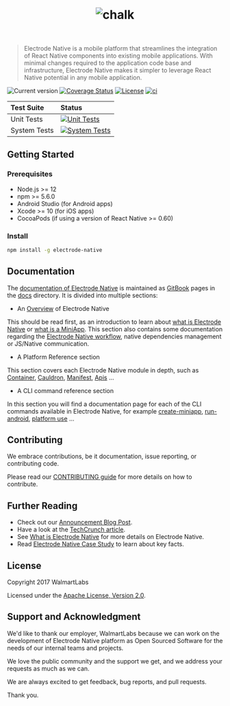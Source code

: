 <h1 align="center">
	<br>
	<img src="https://cdn.rawgit.com/electrode-io/electrode-native/b3b3fcaf/docs/images/electrode-native.png" alt="chalk">
	<br>
  <br>
</h1>

> Electrode Native is a mobile platform that streamlines the integration of React Native components into existing mobile applications. With minimal changes required to the application code base and infrastructure, Electrode Native makes it simpler to leverage React Native potential in any mobile application.

![Current version](https://img.shields.io/npm/v/ern-local-cli.svg?label=current)
[![Coverage Status](https://coveralls.io/repos/github/electrode-io/electrode-native/badge.svg?branch=master&service=github)](https://coveralls.io/github/electrode-io/electrode-native?branch=master&service=github)
[![License](https://img.shields.io/badge/License-Apache%202.0-blue.svg)](https://opensource.org/licenses/Apache-2.0)
[![ci][1]][2]

| Test Suite | Status |
| :--- | :--- |
| Unit Tests | [![Unit Tests](https://dev.azure.com/ElectrodeNative/Electrode%20Native/_apis/build/status/electrode-io.electrode-native?branchName=master&stageName=UnitTests)](https://dev.azure.com/ElectrodeNative/Electrode%20Native/_build/latest?definitionId=1&branchName=master) |
| System Tests | [![System Tests](https://dev.azure.com/ElectrodeNative/Electrode%20Native/_apis/build/status/electrode-io.electrode-native?branchName=master&stageName=SystemTests)](https://dev.azure.com/ElectrodeNative/Electrode%20Native/_build/latest?definitionId=1&branchName=master)|

## Getting Started

### Prerequisites

- Node.js >= 12
- npm >= 5.6.0
- Android Studio (for Android apps)
- Xcode >= 10 (for iOS apps)
- CocoaPods (if using a version of React Native >= 0.60)

### Install

```sh
npm install -g electrode-native
```

## Documentation

The [documentation of Electrode Native] is maintained as [GitBook] pages in the [docs](/docs) directory. It is divided into multiple sections:

- An [Overview] of Electrode Native

 This should be read first, as an introduction to learn about [what is Electrode Native] or [what is a MiniApp]. This section also contains some documentation regarding the [Electrode Native workflow], native dependencies management or JS/Native communication.

- A Platform Reference section

 This section covers each Electrode Native module in depth, such as [Container], [Cauldron], [Manifest], [Apis] ...

- A CLI command reference section

 In this section you will find a documentation page for each of the CLI commands available in Electrode Native, for example [create-miniapp], [run-android], [platform use] ...

## Contributing

We embrace contributions, be it documentation, issue reporting, or contributing code.

Please read our [CONTRIBUTING guide](docs/overview/contributing.md) for more details on how to contribute.

## Further Reading

- Check out our [Announcement Blog Post].
- Have a look at the [TechCrunch article].
- See [What is Electrode Native] for more details on Electrode Native.
- Read [Electrode Native Case Study] to learn about key facts.

## License

Copyright 2017 WalmartLabs

Licensed under the [Apache License, Version 2.0].

## Support and Acknowledgment

We'd like to thank our employer, WalmartLabs because we can work on the development of Electrode Native platform as Open Sourced Software for the needs of our internal teams and projects.

We love the public community and the support we get, and we address your requests as much as we can.

We are always excited to get feedback, bug reports, and pull requests.

Thank you.

[react-native]: https://github.com/facebook/react-native

[TechCrunch article]: https://techcrunch.com/2017/09/29/walmart-labs-open-sources-its-tool-for-bringing-react-native-to-existing-mobile-apps/?ncid=mobilenavtrend

[Announcement Blog Post]: https://medium.com/walmartlabs/electrode-native-the-platform-for-integrating-react-native-into-your-apps-129cbabda7b8

[documentation of electrode native]: https://native.electrode.io/

[apache license, version 2.0]: https://www.apache.org/licenses/LICENSE-2.0

[gitbook]: https://www.gitbook.com/

[what is electrode native]: https://native.electrode.io/introduction/what-is-ern/what-is-ern

[overview]: https://native.electrode.io/introduction/what-is-ern

[what is Electrode Native]: https://native.electrode.io/introduction/what-is-ern/what-is-ern

[what is a MiniApp]: https://native.electrode.io/introduction/what-is-ern/what-is-a-miniapp

[Electrode Native workflow]: https://native.electrode.io/introduction/what-is-ern/ern-workflow

[Container]: https://native.electrode.io/reference/index-1

[Cauldron]: https://native.electrode.io/reference/index-2

[Manifest]: https://native.electrode.io/reference/index-3

[apis]: https://native.electrode.io/reference/index-5

[create-miniapp]: https://native.electrode.io/cli-commands/create-miniapp

[run-android]: https://native.electrode.io/cli-commands/run-android

[platform use]: https://native.electrode.io/cli-commands/platform/use

[Electrode Native Case Study]: https://www.walmartlabs.com/case-studies/electrode-native

[CocoaPods]: https://cocoapods.org

[1]: https://github.com/electrode-io/electrode-native/workflows/ci/badge.svg
[2]: https://github.com/electrode-io/electrode-native/actions
